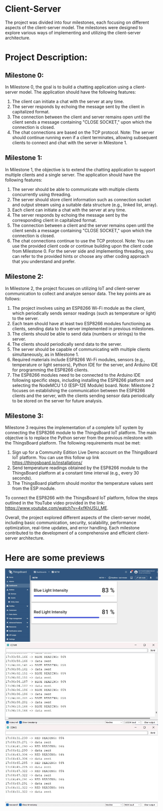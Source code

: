 # Client-Server
The project was divided into four milestones, each focusing on different aspects of the client-server model. The milestones were designed to explore various ways of implementing and utilizing the client-server architecture.

# Project Description:

## Milestone 0:

In Milestone 0, the goal is to build a chatting application using a client-server model. The application should have the following features:
  1. The client can initiate a chat with the server at any time.
  2. The server responds by echoing the message sent by the client in capitalized format.
  3. The connection between the client and server remains open until the client sends a message containing "CLOSE SOCKET," upon which the connection is closed.
  4. The chat connections are based on the TCP protocol.
Note: The server should continue running even if a client terminates, allowing subsequent clients to connect and chat with the server in Milestone 1.

## Milestone 1: 

In Milestone 1, the objective is to extend the chatting application to support multiple clients and a single server. The application should have the following features:
  1. The server should be able to communicate with multiple clients concurrently using threading.
  2. The server should store client information such as connection socket and output stream using a suitable data structure (e.g., linked list, array).
  3. Each client can initiate a chat with the server at any time.
  4. The server responds by echoing the message sent by the corresponding client in capitalized format.
  5. The connection between a client and the server remains open until the client sends a message containing "CLOSE SOCKET," upon which the connection is closed.
  6. The chat connections continue to use the TCP protocol.
Note: You can use the provided client code or continue building upon the client code from Milestone 0. For the server side and implementing threading, you can refer to the provided hints or choose any other coding approach that you understand and prefer.


## Milestone 2: 

In Milestone 2, the project focuses on utilizing IoT and client-server communication to collect and analyze sensor data. The key points are as follows:
  1. The project involves using an ESP8266 Wi-Fi module as the client, which periodically sends sensor readings (such as temperature or light) to the server.
  2. Each team should have at least two ESP8266 modules functioning as clients, sending data to the server implemented in previous milestones.
  3. The clients should be able to send data (numbers or strings) to the server.
  4. The clients should periodically send data to the server.
  5. The server should be capable of communicating with multiple clients simultaneously, as in Milestone 1.
  6. Required materials include ESP8266 Wi-Fi modules, sensors (e.g., temperature or light sensors), Python IDE for the server, and Arduino IDE for programming the ESP8266 clients.
  7. The ESP8266 modules need to be connected to the Arduino IDE following specific steps, including installing the ESP8266 platform and selecting the NodeMCU 1.0 (ESP-12E Module) board.
Note: Milestone 2 focuses on establishing the communication between the ESP8266 clients and the server, with the clients sending sensor data periodically to be stored on the server for future analysis.


## Milestone 3: 

Milestone 3 requires the implementation of a complete IoT system by connecting the ESP8266 module to the ThingsBoard IoT platform. The main objective is to replace the Python server from the previous milestone with the ThingsBoard platform. The following requirements must be met:

  1. Sign up for a Community Edition Live Demo account on the ThingsBoard IoT platform. You can use this follow up link 
  https://thingsboard.io/installations/
  2. Send temperature readings obtained by the ESP8266 module to the ThingsBoard platform at a constant time interval (e.g., every 30 seconds).
  3. The ThingsBoard platform should monitor the temperature values sent from the ESP module.

To connect the ESP8266 with the ThingsBoard IoT platform, follow the steps outlined in the YouTube video provided in the link: https://www.youtube.com/watch?v=4xfKhU5U_ME.

Overall, the project explored different aspects of the client-server model, including basic communication, security, scalability, performance optimization, real-time updates, and error handling. Each milestone contributed to the development of a comprehensive and efficient client-server architecture.

# Here are some previews 
![ ](dashboardofthingsboard.jpg)
![ ](monitorofblueesp.jpg)
![ ](monitorofredsp.jpg)
